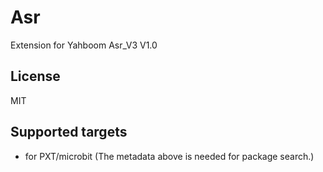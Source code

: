 # Asr

Extension for Yahboom Asr_V3 V1.0

## License

MIT

## Supported targets

* for PXT/microbit
(The metadata above is needed for package search.)
